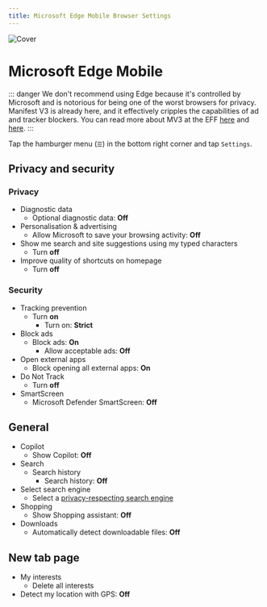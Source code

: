 ```yaml
---
title: Microsoft Edge Mobile Browser Settings
---
```


![Cover](/assets/covers/microsoft-edge.png)

# Microsoft Edge Mobile

::: danger
We don't recommend using Edge because it's controlled by Microsoft and is notorious for being one of the worst browsers for privacy. Manifest V3 is already here, and it effectively cripples the capabilities of ad and tracker blockers. You can read more about MV3 at the EFF [here](https://www.eff.org/deeplinks/2021/12/chrome-users-beware-manifest-v3-deceitful-and-threatening) and [here](https://www.eff.org/deeplinks/2021/12/googles-manifest-v3-still-hurts-privacy-security-innovation).
:::

Tap the hamburger menu (`☰`) in the bottom right corner and tap `Settings`.

## Privacy and security

### Privacy

* Diagnostic data
  * Optional diagnostic data: **Off**
* Personalisation & advertising
  * Allow Microsoft to save your browsing activity: **Off**
* Show me search and site suggestions using my typed characters
  * Turn **off**
* Improve quality of shortcuts on homepage
  * Turn **off**

### Security

* Tracking prevention
  * Turn **on**
    * Turn on: **Strict**
* Block ads
  * Block ads: **On**
    * Allow acceptable ads: **Off**
* Open external apps
  * Block opening all external apps: **On**
* Do Not Track
  * Turn **off**
* SmartScreen
  * Microsoft Defender SmartScreen: **Off**

## General

* Copilot
  * Show Copilot: **Off**
* Search
  * Search history
    * Search history: **Off**
* Select search engine
  * Select a [privacy-respecting search engine](/recommendations/internet-browsing/search-engines)
* Shopping
  * Show Shopping assistant: **Off**
* Downloads
  * Automatically detect downloadable files: **Off**

## New tab page

* My interests
  * Delete all interests
* Detect my location with GPS: **Off**
